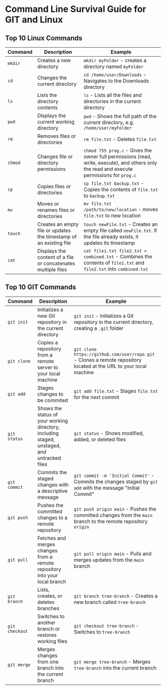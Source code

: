 # Command Line Survival Guide for GIT and Linux

## Top 10 Linux Commands

| Command  | Description             | Example             |	
|---------------------------|-----------------|-------------|	
| `mkdir` | Creates a new directory | `mkdir myFolder` -  creates a directory named `myFolder` |	
| `cd` | Changes the current directory | `cd /home/user/Downloads` - Navigates to the Downloads directory |	
| `ls` | Lists the directory contents | `ls` - Lists all the files and directories in the current directory |		
| `pwd` | Displays the current working directory | `pwd` - Shows the full path of the current directory, e.g. `/home/user/myFolder` |	
| `rm` | Removes files or directories | `rm file.txt` - Deletes `file.txt` |	
| `chmod` | Changes file or directory permissions | `chmod 755 prog.c` - Gives the owner full permissions (read, write, execute), and others only the read and execute permissions for `prog.c` |	
| `cp` | Copies files or directories | `cp file.txt backup.txt` - Copies the contents of `file.txt` to `backup.txt` |	
| `mv` | Moves or renames files or directories | `mv file.txt /path/to/new/location` - moves `file.txt` to new location |	
| `touch` | Creates an empty file or updates the timestamp of an existing file | `touch newFile.txt` - Creates an empty file called `newFile.txt`. If the file already exists, it updates its timestamp |	
| `cat` | Displays the content of a file or concatenates multiple files | `cat file1.txt file2.txt > combined.txt` - Combines the contents of `file1.txt` and `file2.txt` into `combined.txt` |	

## Top 10 GIT Commands

| Command  | Description             | Example             |
|---------------------------|-----------------|-------------|
| `git init` | Initializes a new Git repository in the current directory | `git init` - Initializes a Git repository in the current directory, creating a `.git` folder |	
| `git clone` | Copies a repository from a remote server to your local machine | `git clone https://github.com/user/repo.git` - Clones a remote repository located at the URL to your local machine |	
| `git add` | Stages changes to be commited | `git add file.txt` - Stages `file.txt` for the next commit |	
| `git status` | Shows the status of your working directory, including staged, unstaged, and untracked files | `git status` - Shows modified, added, or deleted files |	
| `git commit` | Commits the staged changes with a descriptive message | `git commit -m 'Initial Commit'` - Commits the changes staged by `git add` with the message "Initial Commit" |	
| `git push` | Pushes the committed changes to a remote repository | `git push origin main` - Pushes the committed changes from the `main` branch to the remote repository `origin` |	
| `git pull` | Fetches and merges changes from a remote repository into your local branch | `git pull origin main` - Pulls and merges updates from the `main` branch |	
| `git branch` | Lists, creates, or deletes branches | `git branch tree-branch` - Creates a new branch called `tree-branch` |		
| `git checkout` | Switches to another branch or restores working files| `git checkout tree-branch` - Switches to `tree-branch` |	
| `git merge` | Merges changes from one branch into the current branch | `git merge tree-branch` - Merges `tree-branch` into the current branch |	
